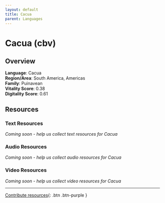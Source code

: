 ```yaml
---
layout: default
title: Cacua
parent: Languages
---
```


# Cacua (cbv)

## Overview

**Language**: Cacua  
**Region/Area**: South America, Americas  
**Family**: Puinavean  
**Vitality Score**: 0.38  
**Digitality Score**: 0.61  

## Resources

### Text Resources
*Coming soon - help us collect text resources for Cacua*

### Audio Resources
*Coming soon - help us collect audio resources for Cacua*

### Video Resources
*Coming soon - help us collect video resources for Cacua*

---

[Contribute resources](https://fairtrain.github.io/){: .btn .btn-purple }
